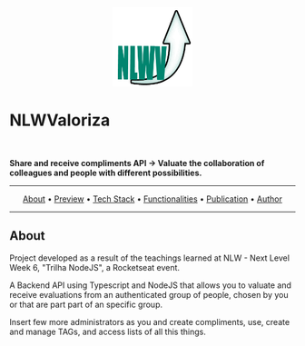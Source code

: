 <p align="center">
  <img src="./README-assets/nlwv_logo.png" width="140px" />
</p>

# NLWValoriza

<br/>

**Share and receive compliments API → Valuate the collaboration of colleagues and people with different possibilities.**

---

<p align="center">
	<a href="#about">About</a> •
  <a href="#preview">Preview</a> •
	<a href="#tech-stack">Tech Stack</a> •
  <a href="#functionalities">Functionalities</a> •
	<a href="#publication">Publication</a> •
	<a href="#author">Author</a> 
</p>

---

## About

Project developed as a result of the teachings learned at NLW - Next Level Week 6, "Trilha NodeJS", a Rocketseat event.

A Backend API using Typescript and NodeJS that allows you to valuate and receive evaluations from an authenticated group of people, chosen by you or that are part part of an specific group. 

Insert few more administrators as you and create compliments, use, create and manage TAGs, and access lists of all this things.

